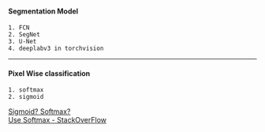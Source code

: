 #### Segmentation Model 

    1. FCN
    2. SegNet
    3. U-Net
    4. deeplabv3 in torchvision




---

#### Pixel Wise classification

    1. softmax 
    2. sigmoid 

[Sigmoid? Softmax?](https://eremo2002.tistory.com/122)<br>
[Use Softmax - StackOverFlow](https://stackoverflow.com/questions/50534515/how-to-do-softmax-for-pixelwise-classification)



   
